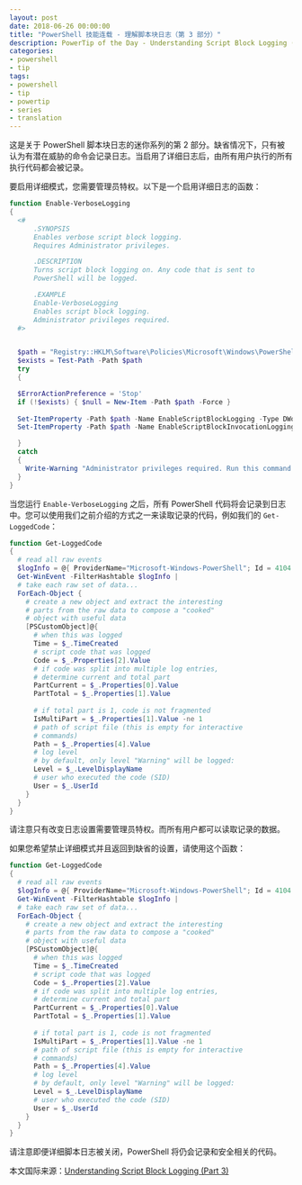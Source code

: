 ```yaml
---
layout: post
date: 2018-06-26 00:00:00
title: "PowerShell 技能连载 - 理解脚本块日志（第 3 部分）"
description: PowerTip of the Day - Understanding Script Block Logging (Part 3)
categories:
- powershell
- tip
tags:
- powershell
- tip
- powertip
- series
- translation
---
```

这是关于 PowerShell 脚本块日志的迷你系列的第 2 部分。缺省情况下，只有被认为有潜在威胁的命令会记录日志。当启用了详细日志后，由所有用户执行的所有执行代码都会被记录。

要启用详细模式，您需要管理员特权。以下是一个启用详细日志的函数：

```powershell
function Enable-VerboseLogging
{
  <#
      .SYNOPSIS
      Enables verbose script block logging. 
      Requires Administrator privileges.

      .DESCRIPTION
      Turns script block logging on. Any code that is sent to 
      PowerShell will be logged.

      .EXAMPLE
      Enable-VerboseLogging
      Enables script block logging. 
      Administrator privileges required.
  #>


  $path = "Registry::HKLM\Software\Policies\Microsoft\Windows\PowerShell\ScriptBlockLogging"
  $exists = Test-Path -Path $path
  try
  {

  $ErrorActionPreference = 'Stop'
  if (!$exists) { $null = New-Item -Path $path -Force }
  
  Set-ItemProperty -Path $path -Name EnableScriptBlockLogging -Type DWord -Value 1
  Set-ItemProperty -Path $path -Name EnableScriptBlockInvocationLogging -Type DWord -Value 1

  }
  catch
  {
    Write-Warning "Administrator privileges required. Run this command from an elevated PowerShell."
  }
}
```

当您运行 `Enable-VerboseLogging` 之后，所有 PowerShell 代码将会记录到日志中。您可以使用我们之前介绍的方式之一来读取记录的代码，例如我们的 `Get-LoggedCode`：

```powershell
function Get-LoggedCode
{
  # read all raw events
  $logInfo = @{ ProviderName="Microsoft-Windows-PowerShell"; Id = 4104 }
  Get-WinEvent -FilterHashtable $logInfo | 
  # take each raw set of data...
  ForEach-Object {
    # create a new object and extract the interesting
    # parts from the raw data to compose a "cooked"
    # object with useful data
    [PSCustomObject]@{
      # when this was logged
      Time = $_.TimeCreated
      # script code that was logged
      Code = $_.Properties[2].Value
      # if code was split into multiple log entries,
      # determine current and total part
      PartCurrent = $_.Properties[0].Value
      PartTotal = $_.Properties[1].Value
                
      # if total part is 1, code is not fragmented
      IsMultiPart = $_.Properties[1].Value -ne 1
      # path of script file (this is empty for interactive
      # commands)
      Path = $_.Properties[4].Value
      # log level
      # by default, only level "Warning" will be logged:
      Level = $_.LevelDisplayName
      # user who executed the code (SID)
      User = $_.UserId
    }
  } 
} 
```

请注意只有改变日志设置需要管理员特权。而所有用户都可以读取记录的数据。

如果您希望禁止详细模式并且返回到缺省的设置，请使用这个函数：

```powershell
function Get-LoggedCode
{
  # read all raw events
  $logInfo = @{ ProviderName="Microsoft-Windows-PowerShell"; Id = 4104 }
  Get-WinEvent -FilterHashtable $logInfo | 
  # take each raw set of data...
  ForEach-Object {
    # create a new object and extract the interesting
    # parts from the raw data to compose a "cooked"
    # object with useful data
    [PSCustomObject]@{
      # when this was logged
      Time = $_.TimeCreated
      # script code that was logged
      Code = $_.Properties[2].Value
      # if code was split into multiple log entries,
      # determine current and total part
      PartCurrent = $_.Properties[0].Value
      PartTotal = $_.Properties[1].Value
                
      # if total part is 1, code is not fragmented
      IsMultiPart = $_.Properties[1].Value -ne 1
      # path of script file (this is empty for interactive
      # commands)
      Path = $_.Properties[4].Value
      # log level
      # by default, only level "Warning" will be logged:
      Level = $_.LevelDisplayName
      # user who executed the code (SID)
      User = $_.UserId
    }
  } 
} 
```

请注意即便详细脚本日志被关闭，PowerShell 将仍会记录和安全相关的代码。

<!--more-->
本文国际来源：[Understanding Script Block Logging (Part 3)](http://community.idera.com/powershell/powertips/b/tips/posts/understanding-script-block-logging-part-3)
